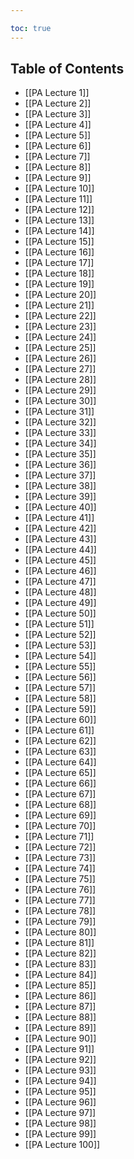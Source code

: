```yaml
---

toc: true
---
```


## Table of Contents

- [[PA Lecture 1]]
- [[PA Lecture 2]]
- [[PA Lecture 3]]
- [[PA Lecture 4]]
- [[PA Lecture 5]]
- [[PA Lecture 6]]
- [[PA Lecture 7]]
- [[PA Lecture 8]]
- [[PA Lecture 9]]
- [[PA Lecture 10]]
- [[PA Lecture 11]]
- [[PA Lecture 12]]
- [[PA Lecture 13]]
- [[PA Lecture 14]]
- [[PA Lecture 15]]
- [[PA Lecture 16]]
- [[PA Lecture 17]]
- [[PA Lecture 18]]
- [[PA Lecture 19]]
- [[PA Lecture 20]]
- [[PA Lecture 21]]
- [[PA Lecture 22]]
- [[PA Lecture 23]]
- [[PA Lecture 24]]
- [[PA Lecture 25]]
- [[PA Lecture 26]]
- [[PA Lecture 27]]
- [[PA Lecture 28]]
- [[PA Lecture 29]]
- [[PA Lecture 30]]
- [[PA Lecture 31]]
- [[PA Lecture 32]]
- [[PA Lecture 33]]
- [[PA Lecture 34]]
- [[PA Lecture 35]]
- [[PA Lecture 36]]
- [[PA Lecture 37]]
- [[PA Lecture 38]]
- [[PA Lecture 39]]
- [[PA Lecture 40]]
- [[PA Lecture 41]]
- [[PA Lecture 42]]
- [[PA Lecture 43]]
- [[PA Lecture 44]]
- [[PA Lecture 45]]
- [[PA Lecture 46]]
- [[PA Lecture 47]]
- [[PA Lecture 48]]
- [[PA Lecture 49]]
- [[PA Lecture 50]]
- [[PA Lecture 51]]
- [[PA Lecture 52]]
- [[PA Lecture 53]]
- [[PA Lecture 54]]
- [[PA Lecture 55]]
- [[PA Lecture 56]]
- [[PA Lecture 57]]
- [[PA Lecture 58]]
- [[PA Lecture 59]]
- [[PA Lecture 60]]
- [[PA Lecture 61]]
- [[PA Lecture 62]]
- [[PA Lecture 63]]
- [[PA Lecture 64]]
- [[PA Lecture 65]]
- [[PA Lecture 66]]
- [[PA Lecture 67]]
- [[PA Lecture 68]]
- [[PA Lecture 69]]
- [[PA Lecture 70]]
- [[PA Lecture 71]]
- [[PA Lecture 72]]
- [[PA Lecture 73]]
- [[PA Lecture 74]]
- [[PA Lecture 75]]
- [[PA Lecture 76]]
- [[PA Lecture 77]]
- [[PA Lecture 78]]
- [[PA Lecture 79]]
- [[PA Lecture 80]]
- [[PA Lecture 81]]
- [[PA Lecture 82]]
- [[PA Lecture 83]]
- [[PA Lecture 84]]
- [[PA Lecture 85]]
- [[PA Lecture 86]]
- [[PA Lecture 87]]
- [[PA Lecture 88]]
- [[PA Lecture 89]]
- [[PA Lecture 90]]
- [[PA Lecture 91]]
- [[PA Lecture 92]]
- [[PA Lecture 93]]
- [[PA Lecture 94]]
- [[PA Lecture 95]]
- [[PA Lecture 96]]
- [[PA Lecture 97]]
- [[PA Lecture 98]]
- [[PA Lecture 99]]
- [[PA Lecture 100]]